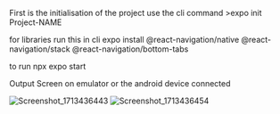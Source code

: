 First is the initialisation of the project 
use the cli command  >expo init Project-NAME

for libraries run this in cli
expo install @react-navigation/native @react-navigation/stack @react-navigation/bottom-tabs

to run
npx expo start

Output Screen on emulator or the android device connected

![Screenshot_1713436443](https://github.com/Rohitap132/react-expo/assets/136168201/1cad5ee9-f2b9-4c9f-9a56-462295574fcd)
![Screenshot_1713436454](https://github.com/Rohitap132/react-expo/assets/136168201/8dfda303-6597-457f-964c-5ffd4c2c9980)

